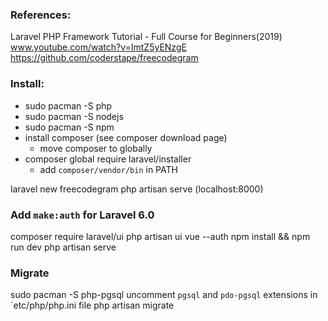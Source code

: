 ### References:

Laravel PHP Framework Tutorial - Full Course for Beginners(2019)
  www.youtube.com/watch?v=ImtZ5yENzgE
  https://github.com/coderstape/freecodegram

### Install:
  - sudo pacman -S php
  - sudo pacman -S nodejs
  - sudo pacman -S npm
  - install composer (see composer download page)
    - move composer to globally
  - composer global require laravel/installer
    - add `composer/vendor/bin` in PATH


laravel new freecodegram
php artisan serve (localhost:8000)

### Add `make:auth` for Laravel 6.0

composer require laravel/ui
php artisan ui vue --auth
npm install && npm run dev
php artisan serve

### Migrate

sudo pacman -S php-pgsql
uncomment `pgsql` and `pdo-pgsql` extensions in `etc/php/php.ini file
php artisan migrate